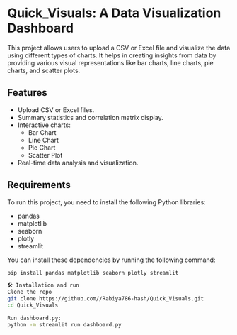 # Quick_Visuals: A Data Visualization Dashboard

This project allows users to upload a CSV or Excel file and visualize the data using different types of charts. It helps in creating insights from data by providing various visual representations like bar charts, line charts, pie charts, and scatter plots.

## Features

- Upload CSV or Excel files.
- Summary statistics and correlation matrix display.
- Interactive charts:
  - Bar Chart
  - Line Chart
  - Pie Chart
  - Scatter Plot
- Real-time data analysis and visualization.

## Requirements

To run this project, you need to install the following Python libraries:

- pandas
- matplotlib
- seaborn
- plotly
- streamlit

You can install these dependencies by running the following command:

```bash
pip install pandas matplotlib seaborn plotly streamlit

🛠️ Installation and run
Clone the repo
git clone https://github.com//Rabiya786-hash/Quick_Visuals.git
cd Quick_Visuals

Run dashboard.py:
python -m streamlit run dashboard.py

